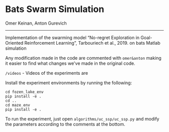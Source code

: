 # Bats Swarm Simulation 
Omer Keinan, Anton Gurevich
____________________________________________________________________

Implementation of the swarming model “No-regret Exploration in Goal-Oriented Reinforcement Learning”, Tarbouriech et al., 2019. on bats Matlab simulation

Any modification made in the code are commented with  `omer&anton` making it easier to find what changes we've made in the original code.

`/videos` - Videos of the experiments are 

Install the experiment environments by running the following:

```
cd fozen_lake_env
pip install -e .
cd ..
cd maze_env
pip install -e .
```

To run the experiment, just open `algorithms/uc_ssp/uc_ssp.py` and modify the parameters according to the comments at the bottom.
